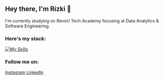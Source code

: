## Hey there, I'm Rizki 👋

I'm currently studying on RevoU Tech Academy focusing at Data Analytics & Software Engineering.



### Here's my stack:
[![My Skills](https://skillicons.dev/icons?i=notion,mysql,html,css,js,github&theme=dark)](https://skillicons.dev)



### Follow me on:
<a href="https://instagram.com/rizkihidayatulfadlii?" alt="Instagram">Instagram</a>
<a href="https://www.linkedin.com/in/rizkihidayatulfadli/" alt="LinkedIn">LinkedIn</a>

